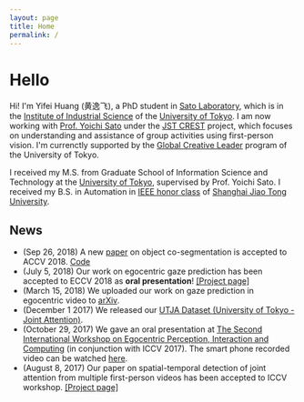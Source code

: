 ```yaml
---
layout: page
title: Home
permalink: /
---
```

# Hello
Hi! I'm Yifei Huang (黄逸飞), a PhD student in [Sato Laboratory](http://www.hci.iis.u-tokyo.ac.jp/), which is in the [Institute of Industrial Science](https://www.iis.u-tokyo.ac.jp/en/) of the [University of Tokyo](http://www.u-tokyo.ac.jp/en/). I am now working with [Prof. Yoichi Sato](http://www.hci.iis.u-tokyo.ac.jp/~ysato/index.html) under the [JST CREST](http://www.hci.iis.u-tokyo.ac.jp/~cvs/) project, which focuses on understanding and assistance of group activities using first-person vision. I'm currenctly supported by the [Global Creative Leader](http://www.gcl.i.u-tokyo.ac.jp/) program of the University of Tokyo.

I received my M.S. from Graduate School of Information Science and Technology at the [University of Tokyo](http://www.u-tokyo.ac.jp/en/), supervised by Prof. Yoichi Sato. I received my B.S. in Automation in [IEEE honor class](http://ieee.seiee.com/class/index.html) of [Shanghai Jiao Tong University](http://en.sjtu.edu.cn/).


## News
* (Sep 26, 2018) A new [paper](https://arxiv.org/pdf/1810.06859.pdf) on object co-segmentation is accepted to ACCV 2018. [Code](https://github.com/sairin1202/Semantic-Aware-Attention-Based-Deep-Object-Co-segmentation)
* (July 5, 2018) Our work on egocentric gaze prediction has been accepted to ECCV 2018 as **oral presentation**! [[Project page]](https://cai-mj.github.io/project/egocentric_gaze_prediction)
* (March 15, 2018) We uploaded our work on gaze prediction in egocentric video to [arXiv](https://arxiv.org/abs/1803.09125).
* (December 1 2017) We released our [UTJA Dataset (University of Tokyo - Joint Attention)](https://github.com/cai-mj/UTJA_dataset).
* (October 29, 2017) We gave an oral presentation at [The Second International Workshop on Egocentric Perception, Interaction and Computing](http://www.eyewear-computing.org/EPIC_ICCV17/program.asp) (in conjunction with ICCV 2017). The smart phone recorded video can be watched [here](https://youtu.be/s4Ifz6PCJ1E).
* (August 8, 2017) Our paper on spatial-temporal detection of joint attention from multiple first-person videos has been accepted to ICCV workshop. [[Project page]](https://cai-mj.github.io/publication/2017-10-01-iccvw)
